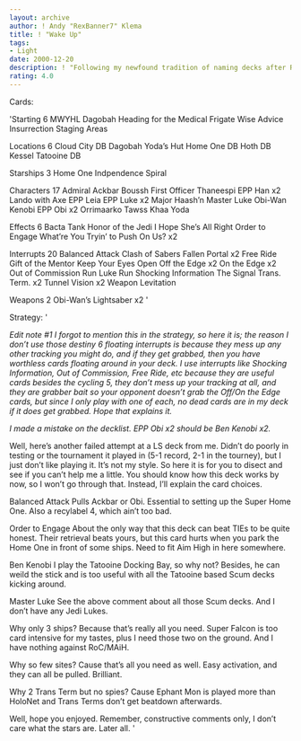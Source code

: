 ```yaml
---
layout: archive
author: ! Andy "RexBanner7" Klema
title: ! "Wake Up"
tags:
- Light
date: 2000-12-20
description: ! "Following my newfound tradition of naming decks after RATM songs, here is my run of the mill high destiny mains deck."
rating: 4.0
---
```

Cards: 

'Starting 6
MWYHL
Dagobah
Heading for the Medical Frigate
Wise Advice
Insurrection
Staging Areas

Locations 6
Cloud City DB
Dagobah Yoda’s Hut
Home One DB
Hoth DB
Kessel
Tatooine DB

Starships 3
Home One
Indpendence
Spiral

Characters 17
Admiral Ackbar
Boussh
First Officer Thaneespi
EPP Han x2
Lando with Axe
EPP Leia
EPP Luke x2
Major Haash’n
Master Luke
Obi-Wan Kenobi
EPP Obi x2
Orrimaarko
Tawss Khaa
Yoda

Effects 6
Bacta Tank
Honor of the Jedi
I Hope She’s All Right
Order to Engage
What’re You Tryin’ to Push On Us? x2

Interrupts 20
Balanced Attack
Clash of Sabers
Fallen Portal x2
Free Ride
Gift of the Mentor
Keep Your Eyes Open
Off the Edge x2
On the Edge x2
Out of Commission
Run Luke Run
Shocking Information
The Signal
Trans. Term. x2
Tunnel Vision x2
Weapon Levitation

Weapons 2
Obi-Wan’s Lightsaber x2
'

Strategy: '

*Edit note #1 I forgot to mention this in the strategy, so here it is; the reason I don’t use those destiny 6 floating interrupts is because they mess up any other tracking you might do, and if they get grabbed, then you have worthless cards floating around in your deck. I use interrupts like Shocking Information, Out of Commission, Free Ride, etc because they are useful cards besides the cycling 5, they don’t mess up your tracking at all, and they are grabber bait so your opponent doesn’t grab the Off/On the Edge cards, but since I only play with one of each, no dead cards are in my deck if it does get grabbed. Hope that explains it.*

*I made a mistake on the decklist. EPP Obi x2 should be Ben Kenobi x2.*

Well, here’s another failed attempt at a LS deck from me. Didn’t do poorly in testing or the tournament it played in (5-1 record, 2-1 in the tourney), but I just don’t like playing it. It’s not my style. So here it is for you to disect and see if you can’t help me a little. You should know how this deck works by now, so I won’t go through that. Instead, I’ll explain the card choices.

Balanced Attack Pulls Ackbar or Obi. Essential to setting up the Super Home One. Also a recylabel 4, which ain’t too bad.

Order to Engage About the only way that this deck can beat TIEs to be quite honest. Their retrieval beats yours, but this card hurts when you park the Home One in front of some ships. Need to fit Aim High in here somewhere.

Ben Kenobi I play the Tatooine Docking Bay, so why not? Besides, he can weild the stick and is too useful with all the Tatooine based Scum decks kicking around.

Master Luke See the above comment about all those Scum decks. And I don’t have any Jedi Lukes.

Why only 3 ships? Because that’s really all you need. Super Falcon is too card intensive for my tastes, plus I need those two on the ground. And I have nothing against RoC/MAiH.

Why so few sites? Cause that’s all you need as well. Easy activation, and they can all be pulled. Brilliant.

Why 2 Trans Term but no spies? Cause Ephant Mon is played more than HoloNet and Trans Terms don’t get beatdown afterwards.


Well, hope you enjoyed. Remember, constructive comments only, I don’t care what the stars are. Later all.  '